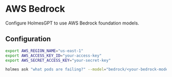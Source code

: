 # AWS Bedrock

Configure HolmesGPT to use AWS Bedrock foundation models.

## Configuration

```bash
export AWS_REGION_NAME="us-east-1"
export AWS_ACCESS_KEY_ID="your-access-key"
export AWS_SECRET_ACCESS_KEY="your-secret-key"

holmes ask "what pods are failing?" --model="bedrock/<your-bedrock-model>"
```
